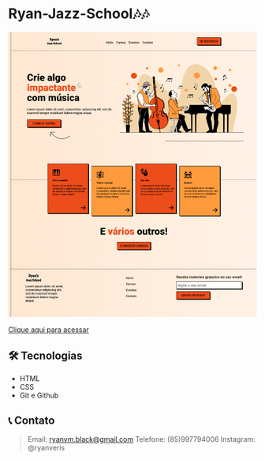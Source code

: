 # Ryan-Jazz-School🎶🎶

![preview](/img/preview.png)

[Clique aqui para acessar](http://ryanverissimo.github.io/Ryan-Jazz-School)

##  🛠 Tecnologias

- HTML
- CSS
- Git e Github

## 📞 Contato

> Email: ryanvm.black@gmail.com
> Telefone: (85)997794006
> Instagram: @ryanveris
